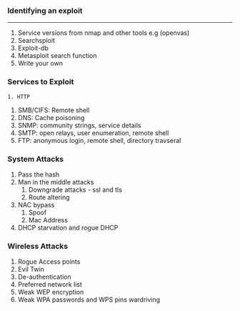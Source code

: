 ### Identifying an exploit
---
1. Service versions from nmap and other tools e.g (openvas)
2. Searchsploit
3. Exploit-db
4. Metasploit search function
5. Write your own
### Services to Exploit
	1. HTTP
1. SMB/CIFS: Remote shell
2. DNS: Cache poisoning
3. SNMP: community strings, service details
4. SMTP: open relays, user enumeration, remote shell
5. FTP: anonymous login, remote shell, directory travseral
### System Attacks
1. Pass the hash
2. Man in the middle attacks
	1. Downgrade attacks - ssl and tls
	2. Route altering
3. NAC bypass
	1. Spoof
	2. Mac Address
4. DHCP starvation and rogue DHCP
### Wireless Attacks
1. Rogue Access points
2. Evil Twin
3. De-authentication
4. Preferred network list
5. Weak WEP encryption
6. Weak WPA passwords and WPS pins wardriving
